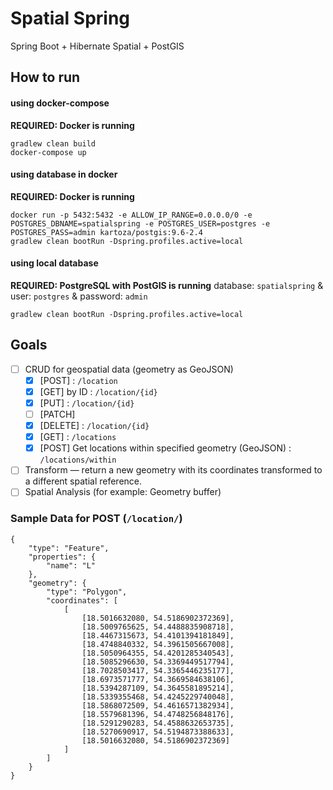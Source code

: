# Spatial Spring

Spring Boot + Hibernate Spatial + PostGIS

## How to run

   
#### using docker-compose

**REQUIRED: Docker is running**

```
gradlew clean build
docker-compose up
```

#### using database in docker

**REQUIRED: Docker is running**

```
docker run -p 5432:5432 -e ALLOW_IP_RANGE=0.0.0.0/0 -e POSTGRES_DBNAME=spatialspring -e POSTGRES_USER=postgres -e POSTGRES_PASS=admin kartoza/postgis:9.6-2.4
gradlew clean bootRun -Dspring.profiles.active=local
```

#### using local database

**REQUIRED: PostgreSQL with PostGIS is running**
database: `spatialspring` & user: `postgres` & password: `admin`

```
gradlew clean bootRun -Dspring.profiles.active=local
```

## Goals
- [ ] CRUD for geospatial data (geometry as GeoJSON)
    - [x] [POST] : `/location`
    - [x] [GET] by ID : `/location/{id}`
    - [x] [PUT] : `/location/{id}`
    - [ ] [PATCH]
    - [x] [DELETE] : `/location/{id}`
    - [x] [GET] : `/locations`
    - [x] [POST] Get locations within specified geometry (GeoJSON) : `/locations/within`
- [ ] Transform — return a new geometry with its coordinates transformed to a different spatial reference.
- [ ] Spatial Analysis (for example: Geometry buffer)

### Sample Data for POST (`/location/`)
```
{
    "type": "Feature",
    "properties": {
	    "name": "L"
    },
    "geometry": {
        "type": "Polygon",
        "coordinates": [
            [
                [18.5016632080, 54.5186902372369],
                [18.5009765625, 54.4488835908718],
                [18.4467315673, 54.4101394181849],
                [18.4748840332, 54.3961505667008],
                [18.5050964355, 54.4201285340543],
                [18.5085296630, 54.3369449517794],
                [18.7028503417, 54.3365446235177],
                [18.6973571777, 54.3669584638106],
                [18.5394287109, 54.3645581895214],
                [18.5339355468, 54.4245229740048],
                [18.5868072509, 54.4616571382934],
                [18.5579681396, 54.4748256848176],
                [18.5291290283, 54.4588632653735],
                [18.5270690917, 54.5194873388633],
                [18.5016632080, 54.5186902372369]
            ]
        ]
    }
}
```